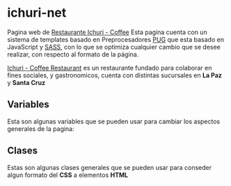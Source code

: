 # ichuri-net
Pagina web de [Restaurante Ichuri - Coffee][ichuri]
Esta pagina cuenta con un sistema de templates basado en Preprocesadores [PUG](https://pugjs.org/api/getting-started.html) que esta basado en JavaScript y [SASS](https://sass-lang.com/), con lo que se optimiza cualquier cambio que se desee realizar, con respecto al formato de la página.

[Ichuri - Coffee Restaurant][ichuri] es un restaurante fundado para colaborar en fines sociales, y gastronomicos, cuenta con distintas sucursales en **La Paz** y **Santa Cruz**

## Variables
Esta son algunas variables que se pueden usar para cambiar los aspectos generales de la pagina:
## Clases
Estas son algunas clases generales que se pueden usar para conseder algun formato del **CSS** a elementos **HTML**


[ichuri]:https://www.ichuri.net/
